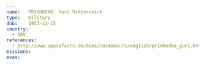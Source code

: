 ```yaml
---
name:	PRIKHODKO, Yuri Viktorovich 
type:	military
dob:	1953-11-15
country:
  - SOV
references:
  - http://www.spacefacts.de/bios/cosmonauts/english/prikhodko_yuri.htm
missions:
evas:
---
```

